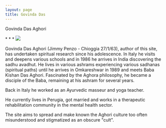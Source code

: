 ```yaml
---
layout: page
title: Govinda Das
---
```


<p class="display-2 fw-bold">Govinda Das Aghori</p>
* * *

<img src="{{ '/assets/imgs/babas/govinda_das.jpg' | absolute_url }}" />

Govinda Das Aghori (Jimmy Penzo - Chioggia 27/1/63), author of this site, has undertaken spiritual research since his adolescence. In Italy he visits and deepens various schools and in 1986 he arrives in India discovering the sadhu avadhut. He lives in various ashrams experiencing various sadhanas (spiritual paths) until he arrives in Omkareshwar in 1989 and meets Baba Kishan Das Aghori. Fascinated by the Aghora philosophy, he became a disciple of the Baba, remaining at his ashram for several years.

Back in Italy he worked as an Ayurvedic masseur and yoga teacher.

He currently lives in Perugia, got married and works in a therapeutic rehabilitation community in the mental health sector.

The site aims to spread and make known the Aghori culture too often misunderstood and stigmatized as an obscure "cult".